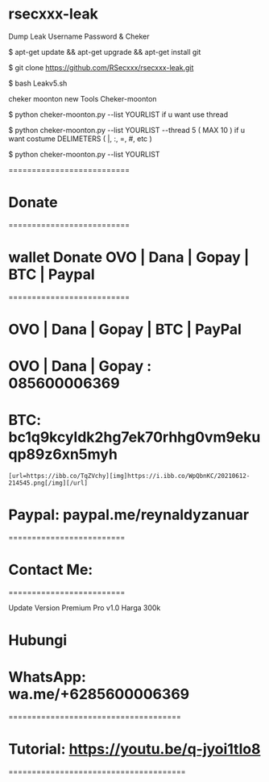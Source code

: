 # rsecxxx-leak
Dump Leak Username Password &amp; Cheker

$ apt-get update && apt-get upgrade && apt-get install git

$ git clone https://github.com/RSecxxx/rsecxxx-leak.git

$ bash Leakv5.sh

cheker moonton new Tools Cheker-moonton

$ python cheker-moonton.py --list YOURLIST
if u want use thread

$ python cheker-moonton.py --list YOURLIST --thread 5 ( MAX 10 )
if u want costume DELIMETERS ( |, :, =, #, etc )

$ python cheker-moonton.py --list YOURLIST 



==========================

# Donate

==========================

# wallet Donate OVO | Dana | Gopay | BTC | Paypal

==========================

# OVO | Dana | Gopay | BTC | PayPal

# OVO | Dana | Gopay : 085600006369

# BTC: bc1q9kcyldk2hg7ek70rhhg0vm9ekuqp89z6xn5myh

```
[url=https://ibb.co/TqZVchy][img]https://i.ibb.co/WpQbnKC/20210612-214545.png[/img][/url]
```

# Paypal: paypal.me/reynaldyzanuar

=========================

# Contact Me:

=========================

Update Version 
Premium Pro v1.0
Harga 300k

# Hubungi 
# WhatsApp: wa.me/+6285600006369

=====================================

# Tutorial: https://youtu.be/q-jyoi1tlo8

======================================
